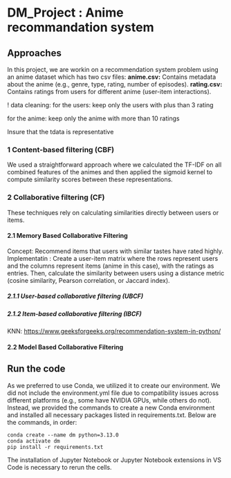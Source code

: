 # DM_Project : Anime recommandation system
## Approaches
In this project, we are workin on a recommendation system problem using an anime dataset which has two csv files:
**anime.csv:** Contains metadata about the anime (e.g., genre, type, rating, number of episodes).
**rating.csv:** Contains ratings from users for different anime (user-item interactions).

! data cleaning: 
for the users: keep only the users with plus than 3 rating 

for the anime: keep only the anime with more than 10 ratings 

Insure that the tdata is representative

### 1 Content-based filtering (CBF)
We used a straightforward approach where we calculated the TF-IDF on all combined features of the animes and then applied the sigmoid kernel to compute similarity scores between these representations.

### 2 Collaborative filtering (CF)
These techniques rely on calculating similarities directly between users or items.

#### 2.1 Memory Based Collaborative Filtering
Concept: Recommend items that users with similar tastes have rated highly.
Implementatin : Create a user-item matrix where the rows represent users and the columns represent items (anime in this case), with the ratings as entries. Then, calculate the similarity between users using a distance metric (cosine similarity, Pearson correlation, or Jaccard index).

##### 2.1.1 User-based collaborative filtering (UBCF)

##### 2.1.2 Item-based collaborative filtering (IBCF) 
KNN: https://www.geeksforgeeks.org/recommendation-system-in-python/

#### 2.2 Model Based Collaborative Filtering

## Run the code
As we preferred to use Conda, we utilized it to create our environment. We did not include the environment.yml file due to compatibility issues across different platforms (e.g., some have NVIDIA GPUs, while others do not). Instead, we provided the commands to create a new Conda environment and installed all necessary packages listed in requirements.txt. Below are the commands, in order:

```
conda create --name dm python=3.13.0
conda activate dm
pip install -r requirements.txt
```

The installation of Jupyter Notebook or Jupyter Notebook extensions in VS Code is necessary to rerun the cells.